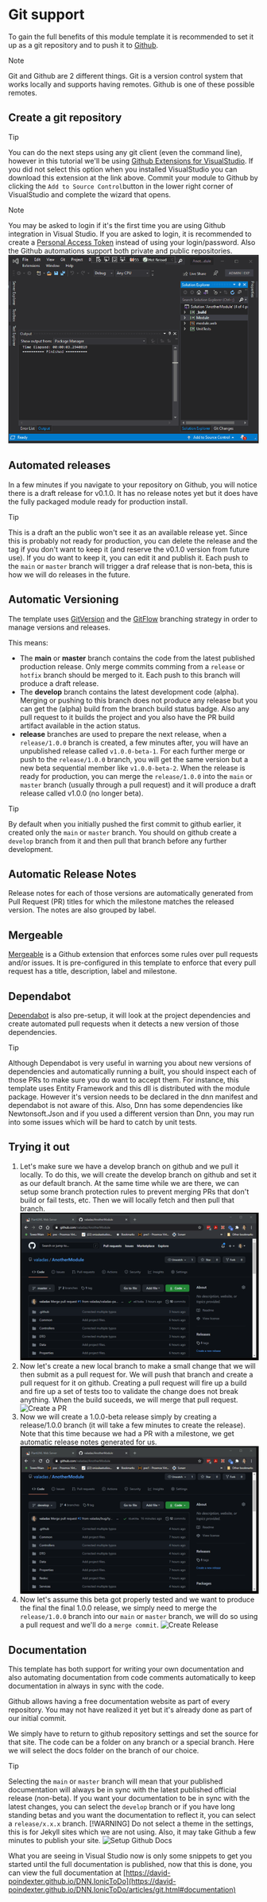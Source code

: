 ﻿# Git support

To gain the full benefits of this module template it is recommended to set it up as a git repository and to push it to [Github](https://github.com).

> [!NOTE]
> Git and Github are 2 different things. Git is a version control system that works locally and supports having remotes. Github is one of these possible remotes.
## Create a git repository

> [!TIP]
> You can do the next steps using any git client (even the command line), however in this tutorial we'll be using [Github Extensions for VisualStudio](https://visualstudio.github.com/). If you did not select this option when you installed VisualStudio you can download this extension at the link above.
Commit your module to Github by clicking the `Add to Source Control`button in the lower right corner of VisualStudio and complete the wizard that opens.

> [!NOTE]
> You may be asked to login if it's the first time you are using Github integration in Visual Studio. If you are asked to login, it is recommended to create a [Personal Access Token](https://docs.github.com/en/github/authenticating-to-github/creating-a-personal-access-token) instead of using your login/password. Also the Github automations support both private and public repositories.
![Initial Commit](../images/initial-commit.gif)

## Automated releases

In a few minutes if you navigate to your repository on Github, you will notice there is a draft release for v0.1.0. It has no release notes yet but it does have the fully packaged module ready for production install.

> [!TIP]
> This is a draft an the public won't see it as an available release yet. Since this is probably not ready for production, you can delete the release and the tag if you don't want to keep it (and reserve the v0.1.0 version from future use). If you do want to keep it, you can edit it and publish it. Each push to the `main` or `master` branch will trigger a draf release that is non-beta, this is how we will do releases in the future.
## Automatic Versioning

The template uses [GitVersion](https://github.com/GitTools/GitVersion) and the [GitFlow](https://gitversion.net/docs/git-branching-strategies/gitflow) branching strategy in order to manage versions and releases.

This means:
- The **main** or **master** branch contains the code from the latest published production release. Only merge commits comming from a `release` or `hotfix` branch should be merged to it. Each push to this branch will produce a draft release.
- The **develop** branch contains the latest development code (alpha). Merging or pushing to this branch does not produce any release but you can get the (alpha) build from the branch build status badge. Also any pull request to it builds the project and you also have the PR build artifact available in the action status.
- **release** branches are used to prepare the next release, when a `release/1.0.0` branch is created, a few minutes after, you will have an unpublished release called `v1.0.0-beta-1`. For each further merge or push to the `release/1.0.0` branch, you will get the same version but a new beta sequential member like `v1.0.0-beta-2`. When the release is ready for production, you can merge the `release/1.0.0` into the `main` or `master` branch (usually through a pull request) and it will produce a draft release called v1.0.0 (no longer beta).

> [!TIP]
> By default when you initially pushed the first commit to github earlier, it created only the `main` or `master` branch. You should on github create a `develop` branch from it and then pull that branch before any further development.
## Automatic Release Notes

Release notes for each of those versions are automatically generated from Pull Request (PR) titles for which the milestone matches the released version. The notes are also grouped by label.

## Mergeable

[Mergeable](https://mergeable.readthedocs.io/en/latest/index.html) is a Github extension that enforces some rules over pull requests and/or issues. It is pre-configured in this template to enforce that every pull request has a title, description, label and milestone.

## Dependabot

[Dependabot](https://dependabot.com/) is also pre-setup, it will look at the project dependencies and create automated pull requests when it detects a new version of those dependencies.

> [!TIP]
> Although Dependabot is very useful in warning you about new versions of dependencies and automatically running a built, you should inspect each of those PRs to make sure you do want to accept them. For instance, this template uses Entity Framework and this dll is distributed with the module package. However it's version needs to be declared in the dnn manifest and dependabot is not aware of this. Also, Dnn has some dependencies like Newtonsoft.Json and if you used a different version than Dnn, you may run into some issues which will be hard to catch by unit tests.
## Trying it out

1. Let's make sure we have a develop branch on github and we pull it locally. To do this, we will create the develop branch on github and set it as our default branch. At the same time while we are there, we can setup some branch protection rules to prevent merging PRs that don't build or fail tests, etc. Then we will locally fetch and then pull that branch.
![Create develop branch](../images/create-develop-branch.gif)
2. Now let's create a new local branch to make a small change that we will then submit as a pull request for. We will push that branch and create a pull request for it on github. Creating a pull request will fire up a build and fire up a set of tests too to validate the change does not break anything. When the build suceeds, we will merge that pull request.
![Create a PR](../images/create-pull-request.gif)
3. Now we will create a 1.0.0-beta release simply by creating a release/1.0.0 branch (it will take a few minutes to create the release). Note that this time because we had a PR with a milestone, we get automatic release notes generated for us.
![Create a beta RC](../images/create-beta-release.gif)
4. Now let's assume this beta got properly tested and we want to produce the final the final 1.0.0 release, we simply need to merge the `release/1.0.0` branch into our `main` or `master` branch, we will do so using a pull request and we'll do a `merge commit`.
![Create Release](../images/create-release.gif)

## Documentation

This template has both support for writing your own documentation and also automating documentation from code comments automatically to keep documentation in always in sync with the code.

Github allows having a free documentation website as part of every repository. You may not have realized it yet but it's already done as part of our initial commit.

We simply have to return to github repository settings and set the source for that site. The code can be a folder on any branch or a special branch. Here we will select the docs folder on the branch of our choice.

> [!TIP]
> Selecting the `main` or `master` branch will mean that your published documentation will always be in sync with the latest published official release (non-beta). If you want your documentation to be in sync with the latest changes, you can select the `develop` branch or if you have long standing betas and you want the documentation to reflect it, you can select a `release/x.x.x` branch.
> [!WARNING]
> Do not select a theme in the settings, this is for Jekyll sites which we are not using. Also, it may take Github a few minutes to publish your site.
![Setup Github Docs](../images/setup-git-docs.gif)

What you are seeing in Visual Studio now is only some snippets to get you started until the full documentation is published, now that this is done, you can view the full documentation at [https://david-poindexter.github.io/DNN.IonicToDo](https://david-poindexter.github.io/DNN.IonicToDo/articles/git.html#documentation)
